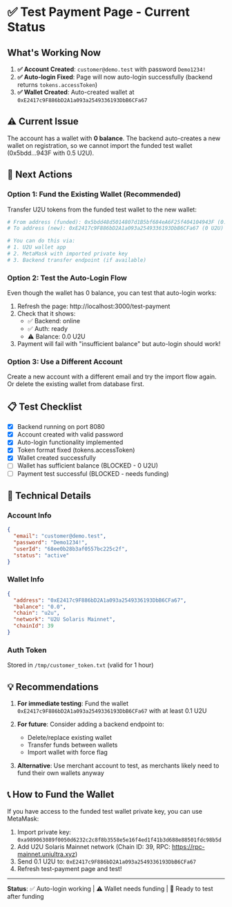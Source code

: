 # ✅ Test Payment Page - Current Status

## What's Working Now

1. **✅ Account Created**: `customer@demo.test` with password `Demo1234!`
2. **✅ Auto-login Fixed**: Page will now auto-login successfully (backend returns `tokens.accessToken`)
3. **✅ Wallet Created**: Auto-created wallet at `0xE2417c9F886bD2A1a093a2549336193DbB6CFa67`

## ⚠️ Current Issue

The account has a wallet with **0 balance**. The backend auto-creates a new wallet on registration, so we cannot import the funded test wallet (0x5bdd...943F with 0.5 U2U).

## 🚀 Next Actions

### Option 1: Fund the Existing Wallet (Recommended)

Transfer U2U tokens from the funded test wallet to the new wallet:

```bash
# From address (funded): 0x5bdd48d5014807d1B5bf684eA6F25f404104943F (0.5 U2U)
# To address (new): 0xE2417c9F886bD2A1a093a2549336193DbB6CFa67 (0 U2U)

# You can do this via:
# 1. U2U wallet app
# 2. MetaMask with imported private key
# 3. Backend transfer endpoint (if available)
```

### Option 2: Test the Auto-Login Flow

Even though the wallet has 0 balance, you can test that auto-login works:

1. Refresh the page: http://localhost:3000/test-payment
2. Check that it shows:
   - ✅ Backend: online
   - ✅ Auth: ready
   - ⚠️ Balance: 0.0 U2U
3. Payment will fail with "insufficient balance" but auto-login should work!

### Option 3: Use a Different Account

Create a new account with a different email and try the import flow again. Or delete the existing wallet from database first.

## 📋 Test Checklist

- [x] Backend running on port 8080
- [x] Account created with valid password
- [x] Auto-login functionality implemented
- [x] Token format fixed (tokens.accessToken)
- [x] Wallet created successfully
- [ ] Wallet has sufficient balance (BLOCKED - 0 U2U)
- [ ] Payment test successful (BLOCKED - needs funding)

## 🔧 Technical Details

### Account Info
```json
{
  "email": "customer@demo.test",
  "password": "Demo1234!",
  "userId": "68ee0b28b3af0557bc225c2f",
  "status": "active"
}
```

### Wallet Info
```json
{
  "address": "0xE2417c9F886bD2A1a093a2549336193DbB6CFa67",
  "balance": "0.0",
  "chain": "u2u",
  "network": "U2U Solaris Mainnet",
  "chainId": 39
}
```

### Auth Token
Stored in `/tmp/customer_token.txt` (valid for 1 hour)

## 💡 Recommendations

1. **For immediate testing**: Fund the wallet `0xE2417c9F886bD2A1a093a2549336193DbB6CFa67` with at least 0.1 U2U

2. **For future**: Consider adding a backend endpoint to:
   - Delete/replace existing wallet
   - Transfer funds between wallets
   - Import wallet with force flag

3. **Alternative**: Use merchant account to test, as merchants likely need to fund their own wallets anyway

## 📞 How to Fund the Wallet

If you have access to the funded test wallet private key, you can use MetaMask:

1. Import private key: `0xa989063089f0050d6232c2c8f8b3558e5e16f4ed1f41b3d688e88501fdc98b5d`
2. Add U2U Solaris Mainnet network (Chain ID: 39, RPC: https://rpc-mainnet.uniultra.xyz)
3. Send 0.1 U2U to: `0xE2417c9F886bD2A1a093a2549336193DbB6CFa67`
4. Refresh test-payment page and test!

---

**Status**: ✅ Auto-login working | ⚠️ Wallet needs funding | 🚀 Ready to test after funding
